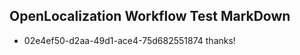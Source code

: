## OpenLocalization Workflow Test MarkDown

* 02e4ef50-d2aa-49d1-ace4-75d682551874 
thanks!



<!--HONumber=Jan16_HO4-->
